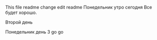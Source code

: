 This file readme
change
edit readme
Понедельник утро сегодня
Все будет хорошо.

Второй день 

Понедельник день 3
go go
